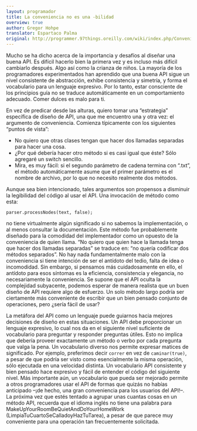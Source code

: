 ```yaml
---
layout: programador
title: La conveniencia no es una -bilidad
overview: true
author: Gregor Hohpe
translator: Espartaco Palma
original: http://programmer.97things.oreilly.com/wiki/index.php/Convenience_Is_not_an_-ility
---
```


Mucho se ha dicho acerca de la importancia y desafíos al diseñar una
buena API. Es difícil hacerlo bien la primera vez y es incluso más
difícil cambiarlo después. Algo así como la crianza de niños. La mayoría
de los programadores experimentados han aprendido que una buena API
sigue un nivel consistente de abstracción, exhibe consistencia y
simetría, y forma el vocabulario para un lenguaje expresivo. Por lo
tanto, estar consciente de los principios guía no se traduce
automáticamente en un comportamiento adecuado. Comer dulces es malo para
ti.

En vez de predicar desde las alturas, quiero tomar una “estrategia”
específica de diseño de API, una que me encuentro una y otra vez: el
argumento de conveniencia. Comienza típicamente con los siguientes
“puntos de vista”:

- No quiero que otras clases tengan que hacer dos llamadas separadas
para hacer una cosa.
- ¿Por qué debería hacer otro método si es casi igual que éste? Sólo
agregaré un switch sencillo.
- Mira, es muy fácil: si el segundo parámetro de cadena termina con
“.txt”, el método automáticamente asume que el primer parámetro es el
nombre de archivo, por lo que no necesito realmente dos métodos.

Aunque sea bien intencionado, tales argumentos son propensos a disminuir
la legibilidad del código al usar el API. Una invocación de método como
esta:


    parser.processNodes(text, false);

no tiene virtualmente algún significado si no sabemos la implementación,
o al menos consultar la documentación. Este método fue probablemente
diseñado para la comodidad del implementador como un opuesto de la
conveniencia de quien llama. “No quiero que quien hace la llamada tenga
que hacer dos llamadas separadas” se traduce en: “no quería codificar
dos métodos separados”. No hay nada fundamentalmente malo con la
conveniencia si tiene intención de ser el antídoto del tedio, falta de
idea o incomodidad. Sin embargo, si pensamos más cuidadosamente en ello,
el antídoto para esos síntomas es la eficiencia, consistencia y
elegancia, no necesariamente la conveniencia. Se supone que el API
oculta la complejidad subyacente, podemos esperar de manera realista que
un buen diseño de API requiere algo de esfuerzo. Un solo método largo
podría ser ciertamente más conveniente de escribir que un bien pensado
conjunto de operaciones, pero ¿sería fácil de usar?

La metáfora del API como un lenguaje puede guiarnos hacia mejores
decisiones de diseño en estas situaciones. Un API debe proporcionar un
lenguaje expresivo, lo cual nos da en el siguiente nivel suficiente de
vocabulario para preguntar y responder preguntas útiles. Esto no implica
que debería proveer exactamente un método o verbo por cada pregunta que
valga la pena. Un vocabulario diverso nos permite expresar matices de
significado. Por ejemplo, preferimos decir `correr` en vez de
`caminar(true)`, a pesar de que podría ser visto como esencialmente la
misma operación, sólo ejecutada en una velocidad distinta. Un
vocabulario API consistente y bien pensado hace expresivo y fácil de
entender el código del siguiente nivel. Más importante aún, un
vocabulario que pueda ser mejorado permite a otros programadores usar el
API de formas que quizás no habías anticipado –¡de hecho, una gran
conveniencia para los usuarios del API!–. La próxima vez que estés
tentado a agrupar unas cuantas cosas en un método API, recuerda que el
idioma inglés no tiene una palabra para
MakeUpYourRoomBeQuietAndDoYourHomeWork
(LimpiaTuCuartoSeCalladoyHazTuTarea), a pesar de que parece muy
conveniente para una operación tan frecuentemente solicitada.

